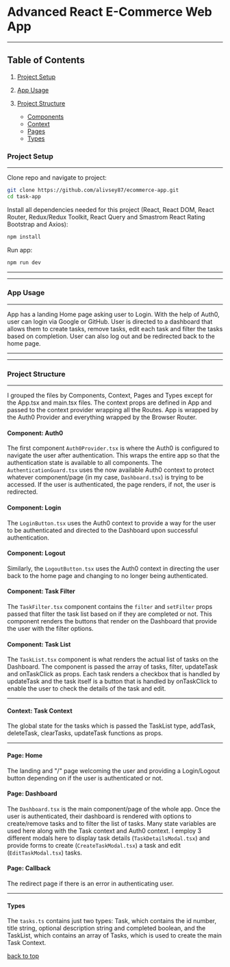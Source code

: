 # Advanced React E-Commerce Web App

---

## Table of Contents

1. [Project Setup](#project-setup)

2. [App Usage](#app-usage)

3. [Project Structure](#project-structure)

    - [Components](#component-auth0)
    - [Context](#context-task-context)
    - [Pages](#page-home)
    - [Types](#types)

### Project Setup

---

Clone repo and navigate to project:

```sh
git clone https://github.com/alivsey87/ecommerce-app.git
cd task-app
```

Install all dependencies needed for this project (React, React DOM, React Router, Redux/Redux Toolkit, React Query and Smastrom React Rating Bootstrap and Axios):

```sh
npm install
```

Run app:

```sh
npm run dev
```

---
---

### App Usage

---

App has a landing Home page asking user to Login. With the help of Auth0, user can login via Google or GitHub. User is directed to a dashboard that allows them to create tasks, remove tasks, edit each task and filter the tasks based on completion. User can also log out and be redirected back to the home page.

---
---

### Project Structure

---

I grouped the files by Components, Context, Pages and Types except for the App.tsx and main.tsx files. The context props are defined in App and passed to the context provider wrapping all the Routes. App is wrapped by the Auth0 Provider and everything wrapped by the Browser Router.

#### Component: Auth0

The first component `Auth0Provider.tsx` is where the Auth0 is configured to navigate the user after authentication. This wraps the entire app so that the authentication state is available to all components. The `AuthenticationGuard.tsx` uses the now available Auth0 context to protect whatever component/page (in my case, `Dashboard.tsx`) is trying to be accessed. If the user is authenticated, the page renders, if not, the user is redirected.

#### Component: Login

The `LoginButton.tsx` uses the Auth0 context to provide a way for the user to be authenticated and directed to the Dashboard upon successful authentication.

#### Component: Logout

Similarly, the `LogoutButton.tsx` uses the Auth0 context in directing the user back to the home page and changing to no longer being authenticated.

#### Component: Task Filter

The `TaskFilter.tsx` component contains the `filter` and `setFilter` props passed that filter the task list based on if they are completed or not. This component renders the buttons that render on the Dashboard that provide the user with the filter options.

#### Component: Task List

The `TaskList.tsx` component is what renders the actual list of tasks on the Dashboard. The component is passed the array of tasks, filter, updateTask and onTaskClick as props. Each task renders a checkbox that is handled by updateTask and the task itself is a button that is handled by onTaskClick to enable the user to check the details of the task and edit.

---

#### Context: Task Context

The global state for the tasks which is passed the TaskList type, addTask, deleteTask, clearTasks, updateTask functions as props.

---

#### Page: Home

The landing and "/" page welcoming the user and providing a Login/Logout button depending on if the user is authenticated or not.

#### Page: Dashboard

The `Dashboard.tsx` is the main component/page of the whole app. Once the user is authenticated, their dashboard is rendered with options to create/remove tasks and to filter the list of tasks. Many state variables are used here along with the Task context and Auth0 context. I employ 3 different modals here to display task details (`TaskDetailsModal.tsx`) and provide forms to create (`CreateTaskModal.tsx`) a task and edit (`EditTaskModal.tsx`) tasks.

#### Page: Callback

The redirect page if there is an error in authenticating user.

---

#### Types

The `tasks.ts` contains just two types: Task, which contains the id number, title string, optional description string and completed boolean, and the TaskList, which contains an array of Tasks, which is used to create the main Task Context.

[back to top](#knowledge-check-task-management-app-with-typescript)
